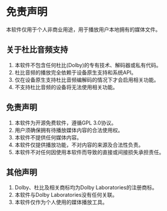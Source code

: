 # 免责声明

本软件仅用于个人非商业用途，用于播放用户本地拥有的媒体文件。

## 关于杜比音频支持

1. 本软件不包含任何杜比(Dolby)的专有技术、解码器或私有代码。
2. 杜比音频的播放完全依赖于设备原生支持和系统API。
3. 仅在设备原生支持杜比音频编解码的情况下才会启用相关功能。
4. 不支持杜比音频的设备将无法使用相关功能。

## 免责声明

1. 本软件为开源免费软件，遵循GPL 3.0协议。
2. 用户须确保拥有待播放媒体内容的合法使用权。
3. 本软件不提供任何媒体内容。
4. 本软件仅提供播放功能，不对内容的来源及合法性负责。
5. 本软件不对任何因使用本软件而导致的直接或间接损失承担责任。

## 其他声明

1. Dolby、杜比及相关商标均为Dolby Laboratories的注册商标。
2. 本软件与Dolby Laboratories没有任何关联。
3. 本软件仅作为个人使用的媒体播放工具。
